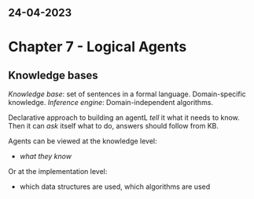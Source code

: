 24-04-2023
---
# Chapter 7 - Logical Agents

## Knowledge bases
*Knowledge base*: set of sentences in a formal language. Domain-specific knowledge.
*Inference engine*: Domain-independent algorithms.

Declarative approach to building an agentL *tell* it what it needs to know.
Then it can *ask* itself what to do, answers should follow from KB.

Agents can be viewed at the knowledge level:
- *what they know*

Or at the implementation level:
- which data structures are used, which algorithms are used


